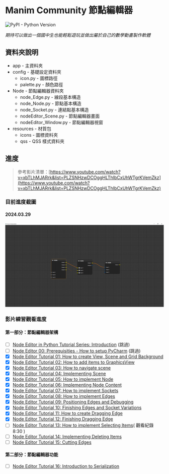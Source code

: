 # Manim Community 節點編輯器
![PyPI - Python Version](https://img.shields.io/pypi/pyversions/Django)

_期待可以做出一個國中生也能輕鬆遊玩並做出屬於自己的數學動畫製作軟體_
## 資料夾說明
* app - 主資料夾
* config - 基礎設定資料夾
  * icon.py - 圖標路徑
  * palette.py - 顏色路徑
* Node - 節點編輯器資料夾
  * node_Edge.py - 線段基本構造
  * node_Node.py - 節點基本構造
  * node_Socket.py - 連結點基本構造
  * nodeEditor_Scene.py - 節點編輯器畫面
  * nodeEditor_Window.py - 節點編輯器視窗
* resources - 材質包
  * icons - 圖標資料夾
  * qss - QSS 樣式資料夾

## 進度
> 參考影片清單：[https://www.youtube.com/watch?v=xbTLhMJARrk&list=PLZSNHzwDCOggHLThIbCxUhWTgrKVemZkz](https://www.youtube.com/watch?v=xbTLhMJARrk&list=PLZSNHzwDCOggHLThIbCxUhWTgrKVemZkz)

### 目前進度截圖
#### 2024.03.29
![2024.03.29進度螢幕截圖](app/resources/screenshot/20240403.png)

### 影片練習觀看進度
#### 第一部分：節點編輯器架構
* [ ] [Node Editor in Python Tutorial Series: Introduction](https://www.youtube.com/watch?v=xbTLhMJARrk&list=PLZSNHzwDCOggHLThIbCxUhWTgrKVemZkz) (跳過)
* [ ] [Node Editor 00: Prerequisities - How to setup PyCharm](https://www.youtube.com/watch?v=YV1mEYd7nyM&list=PLZSNHzwDCOggHLThIbCxUhWTgrKVemZkz&index=2) (跳過)
* [x] [Node Editor Tutorial 01: How to create View, Scene and Grid Background](https://www.youtube.com/watch?v=YKpInnvaM-M&list=PLZSNHzwDCOggHLThIbCxUhWTgrKVemZkz&index=3)
* [x] [Node Editor Tutorial 02: How to add items to GraphicsView](https://www.youtube.com/watch?v=kvZVwaZ3WZE&list=PLZSNHzwDCOggHLThIbCxUhWTgrKVemZkz&index=4)
* [x] [Node Editor Tutorial 03: How to navigate scene](https://www.youtube.com/watch?v=5IKOIOg76so&list=PLZSNHzwDCOggHLThIbCxUhWTgrKVemZkz&index=5)
* [x] [Node Editor Tutorial 04: Implementing Scene](https://www.youtube.com/watch?v=MO2ptcCyacY&list=PLZSNHzwDCOggHLThIbCxUhWTgrKVemZkz&index=6)
* [x] [Node Editor Tutorial 05: How to implement Node](https://www.youtube.com/watch?v=CW6QQgUk2qI&list=PLZSNHzwDCOggHLThIbCxUhWTgrKVemZkz&index=7)
* [x] [Node Editor Tutorial 06: Implementing Node Content](https://www.youtube.com/watch?v=YaX8ZQnBgcc&list=PLZSNHzwDCOggHLThIbCxUhWTgrKVemZkz&index=8)
* [x] [Node Editor Tutorial 07: How to implement Sockets](https://www.youtube.com/watch?v=Rs5-Se2F3j8&list=PLZSNHzwDCOggHLThIbCxUhWTgrKVemZkz&index=9)
* [x] [Node Editor Tutorial 08: How to implement Edges](https://www.youtube.com/watch?v=Bis2KcGLfI4&list=PLZSNHzwDCOggHLThIbCxUhWTgrKVemZkz&index=10)
* [x] [Node Editor Tutorial 09: Positioning Edges and Debugging](https://www.youtube.com/watch?v=OPFloSj4GdE&list=PLZSNHzwDCOggHLThIbCxUhWTgrKVemZkz&index=11)
* [x] [Node Editor Tutorial 10: Finishing Edges and Socket Variations](https://www.youtube.com/watch?v=AoSKt36k9bk&list=PLZSNHzwDCOggHLThIbCxUhWTgrKVemZkz&index=12)
* [x] [Node Editor Tutorial 11: How to create Dragging Edge](https://www.youtube.com/watch?v=pk4v2xuXlm4&list=PLZSNHzwDCOggHLThIbCxUhWTgrKVemZkz&index=13)
* [x] [Node Editor Tutorial 12: Finishing Dragging Edge](https://www.youtube.com/watch?v=-VYcQojkloE&list=PLZSNHzwDCOggHLThIbCxUhWTgrKVemZkz&index=14)
* [ ] [Node Editor Tutorial 13: How to implement Selecting Items](https://www.youtube.com/watch?v=efvvJHHLWxA&list=PLZSNHzwDCOggHLThIbCxUhWTgrKVemZkz&index=15)( 觀看紀錄 8:30 )
* [ ] [Node Editor Tutorial 14: Implementing Deleting Items](https://www.youtube.com/watch?v=POiyj0CbUpI&list=PLZSNHzwDCOggHLThIbCxUhWTgrKVemZkz&index=16)
* [ ] [Node Editor Tutorial 15: Cutting Edges](https://www.youtube.com/watch?v=kH3s2ALpcLo&list=PLZSNHzwDCOggHLThIbCxUhWTgrKVemZkz&index=17)

#### 第二部分：節點編輯器功能
* [ ] [Node Editor Tutorial 16: Introduction to Serialization](https://www.youtube.com/watch?v=CNyHqmE5KoU&list=PLZSNHzwDCOggHLThIbCxUhWTgrKVemZkz&index=18)